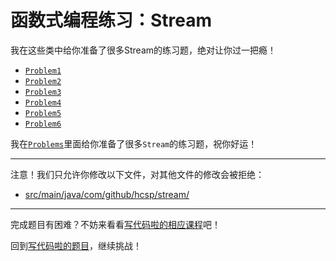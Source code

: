 # 函数式编程练习：Stream

我在这些类中给你准备了很多Stream的练习题，绝对让你过一把瘾！

- [`Problem1`](https://github.com/hcsp/stream-in-action/blob/master/src/main/com/github/hcsp/stream/Problem1.java)
- [`Problem2`](https://github.com/hcsp/stream-in-action/blob/master/src/main/com/github/hcsp/stream/Problem2.java)
- [`Problem3`](https://github.com/hcsp/stream-in-action/blob/master/src/main/com/github/hcsp/stream/Problem3.java)
- [`Problem4`](https://github.com/hcsp/stream-in-action/blob/master/src/main/com/github/hcsp/stream/Problem4.java)
- [`Problem5`](https://github.com/hcsp/stream-in-action/blob/master/src/main/com/github/hcsp/stream/Problem5.java)
- [`Problem6`](https://github.com/hcsp/stream-in-action/blob/master/src/main/com/github/hcsp/stream/Problem6.java)

我在[`Problems`](https://github.com/hcsp/stream-in-action/blob/master/src/main/java/com/github/hcsp/stream/)里面给你准备了很多`Stream`的练习题，祝你好运！

-----
注意！我们只允许你修改以下文件，对其他文件的修改会被拒绝：
- [src/main/java/com/github/hcsp/stream/](https://github.com/hcsp/stream-in-action/blob/master/src/main/java/com/github/hcsp/stream/)
-----


完成题目有困难？不妨来看看[写代码啦的相应课程](https://xiedaimala.com/tasks/9bf0fb20-929d-4e17-891a-4673291d74a0)吧！

回到[写代码啦的题目](https://xiedaimala.com/tasks/9bf0fb20-929d-4e17-891a-4673291d74a0/quizzes/1b0fc390-74ad-4f55-b355-90b8a9154cc5)，继续挑战！ 
